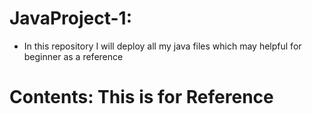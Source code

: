 # JavaProject-1: 
- In this repository I will deploy all my java files which may helpful for beginner as a reference 

# Contents: This is for Reference